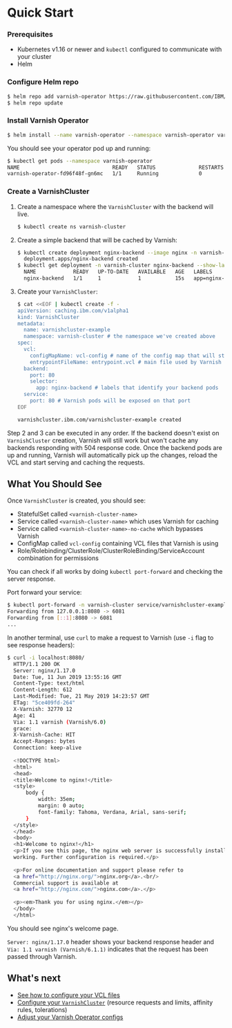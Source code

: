 # Quick Start

### Prerequisites

* Kubernetes v1.16 or newer and `kubectl` configured to communicate with your cluster
* Helm

### Configure Helm repo 

```bash
$ helm repo add varnish-operator https://raw.githubusercontent.com/IBM/varnish-operator/main/helm-releases
$ helm repo update
```

### Install Varnish Operator

```bash
$ helm install --name varnish-operator --namespace varnish-operator varnish-operator/varnish-operator
```                                                                                                                        

You should see your operator pod up and running:

```bash
$ kubectl get pods --namespace varnish-operator
NAME                              READY   STATUS              RESTARTS   AGE
varnish-operator-fd96f48f-gn6mc   1/1     Running             0          40s
```

### Create a VarnishCluster

1. Create a namespace where the `VarnishCluster` with the backend will live.

    ```bash
    $ kubectl create ns varnish-cluster
    ```

1. Create a simple backend that will be cached by Varnish:

    ```bash
    $ kubectl create deployment nginx-backend --image nginx -n varnish-cluster
      deployment.apps/nginx-backend created
    $ kubectl get deployment -n varnish-cluster nginx-backend --show-labels #get pod labels, they will be used to identify your backend pods
      NAME            READY   UP-TO-DATE   AVAILABLE   AGE   LABELS
      nginx-backend   1/1     1            1           15s   app=nginx-backend 
    ```

1. Create your `VarnishCluster`:

    ```bash
    $ cat <<EOF | kubectl create -f -
    apiVersion: caching.ibm.com/v1alpha1
    kind: VarnishCluster
    metadata:
      name: varnishcluster-example
      namespace: varnish-cluster # the namespace we've created above
    spec:
      vcl:
        configMapName: vcl-config # name of the config map that will store your VCL files. Will be created if doesn't exist.
        entrypointFileName: entrypoint.vcl # main file used by Varnish to compile the VCL code.
      backend:
        port: 80
        selector:
          app: nginx-backend # labels that identify your backend pods
      service:
        port: 80 # Varnish pods will be exposed on that port
    EOF
 
    varnishcluster.ibm.com/varnishcluster-example created  
    ```

Step 2 and 3 can be executed in any order. If the backend doesn't exist on `VarnishCluster` creation, Varnish will still work but won't cache any backends responding with 504 response code. Once the backend pods are up and running, Varnish will automatically pick up the changes, reload the VCL and start serving and caching the requests.

## What You Should See

Once `VarnishCluster` is created, you should see:

* StatefulSet called `<varnish-cluster-name>`
* Service called `<varnish-cluster-name>` which uses Varnish for caching
* Service called `<varnish-cluster-name>-no-cache` which bypasses Varnish
* ConfigMap called `vcl-config` containing VCL files that Varnish is using
* Role/Rolebinding/ClusterRole/ClusterRoleBinding/ServiceAccount combination for permissions

You can check if all works by doing `kubectl port-forward` and checking the server response.

Port forward your service:

```bash
$ kubectl port-forward -n varnish-cluster service/varnishcluster-example 8080:80
Forwarding from 127.0.0.1:8080 -> 6081
Forwarding from [::1]:8080 -> 6081
...
```

In another terminal, use `curl` to make a request to Varnish (use `-i` flag to see response headers):

```bash
$ curl -i localhost:8080/
  HTTP/1.1 200 OK
  Server: nginx/1.17.0
  Date: Tue, 11 Jun 2019 13:55:16 GMT
  Content-Type: text/html
  Content-Length: 612
  Last-Modified: Tue, 21 May 2019 14:23:57 GMT
  ETag: "5ce409fd-264"
  X-Varnish: 32770 12
  Age: 41
  Via: 1.1 varnish (Varnish/6.0)
  grace: 
  X-Varnish-Cache: HIT
  Accept-Ranges: bytes
  Connection: keep-alive
  
  <!DOCTYPE html>
  <html>
  <head>
  <title>Welcome to nginx!</title>
  <style>
      body {
          width: 35em;
          margin: 0 auto;
          font-family: Tahoma, Verdana, Arial, sans-serif;
      }
  </style>
  </head>
  <body>
  <h1>Welcome to nginx!</h1>
  <p>If you see this page, the nginx web server is successfully installed and
  working. Further configuration is required.</p>
  
  <p>For online documentation and support please refer to
  <a href="http://nginx.org/">nginx.org</a>.<br/>
  Commercial support is available at
  <a href="http://nginx.com/">nginx.com</a>.</p>
  
  <p><em>Thank you for using nginx.</em></p>
  </body>
  </html>
```

You should see nginx's welcome page. 

`Server: nginx/1.17.0` header shows your backend response header and `Via: 1.1 varnish (Varnish/6.1.1)` indicates that the request has been passed through Varnish.

## What's next

* [See how to configure your VCL files](vcl-configuration.md)
* [Configure your `VarnishCluster`](varnish-cluster-configuration.md) (resource requests and limits, affinity rules, tolerations)
* [Adjust your Varnish Operator configs](operator-configuration.md)
